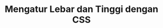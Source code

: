 ---
slug: mengatur-lebar-tinggi-css
title: Mengatur Lebar dan Tinggi dengan CSS
description: Mengatur Lebar dan Tinggi dengan CSS
type: course
course: belajar-css-dasar
publishedAt: 2026-01-06 10:00:00 +0700
---